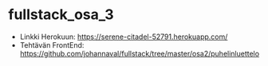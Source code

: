 # fullstack_osa_3

- Linkki Herokuun: https://serene-citadel-52791.herokuapp.com/
- Tehtävän FrontEnd: https://github.com/johannaval/fullstack/tree/master/osa2/puhelinluettelo
